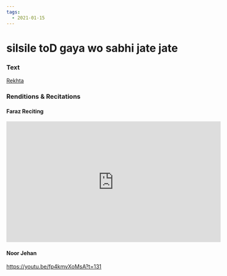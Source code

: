 ```yaml
---
tags:
  - 2021-01-15
---
```

# silsile toD gaya wo sabhi jate jate

### Text
[Rekhta](https://www.rekhta.org/ghazals/silsile-tod-gayaa-vo-sabhii-jaate-jaate-ahmad-faraz-ghazals?lang=ur)

### Renditions & Recitations

#### Faraz Reciting

<iframe width="560" height="315" src="https://www.youtube.com/embed/u-pqLlZ3B6o" title="YouTube video player" frameborder="0" allow="accelerometer; autoplay; clipboard-write; encrypted-media; gyroscope; picture-in-picture" allowfullscreen></iframe>

#### Noor Jehan

https://youtu.be/fp4kmvXoMsA?t=131

